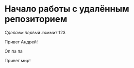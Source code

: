 # **Начало работы с удалённым репозиторием**
*Сделаем первый коммит*
123

Привет Андрей!

Оп па па

Привет мир!